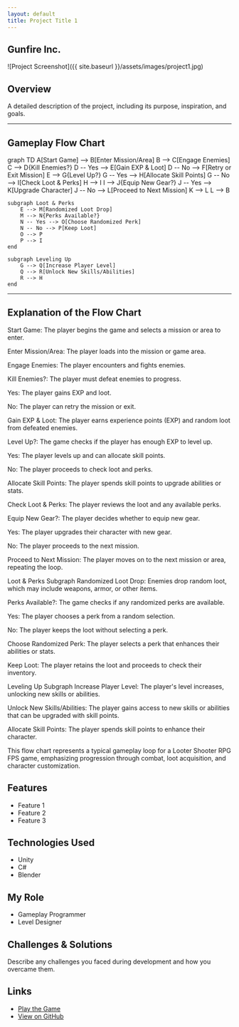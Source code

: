 ```yaml
---
layout: default
title: Project Title 1
---
```


## Gunfire Inc.

![Project Screenshot]({{ site.baseurl }}/assets/images/project1.jpg)

## Overview
A detailed description of the project, including its purpose, inspiration, and goals.

---
## Gameplay Flow Chart

<div class="mermaid">
graph TD
    A[Start Game] --> B[Enter Mission/Area]
    B --> C[Engage Enemies]
    C --> D{Kill Enemies?}
    D -- Yes --> E[Gain EXP & Loot]
    D -- No --> F[Retry or Exit Mission]
    E --> G{Level Up?}
    G -- Yes --> H[Allocate Skill Points]
    G -- No --> I[Check Loot & Perks]
    H --> I
    I --> J{Equip New Gear?}
    J -- Yes --> K[Upgrade Character]
    J -- No --> L[Proceed to Next Mission]
    K --> L
    L --> B

    subgraph Loot & Perks
        E --> M[Randomized Loot Drop]
        M --> N{Perks Available?}
        N -- Yes --> O[Choose Randomized Perk]
        N -- No --> P[Keep Loot]
        O --> P
        P --> I
    end

    subgraph Leveling Up
        G --> Q[Increase Player Level]
        Q --> R[Unlock New Skills/Abilities]
        R --> H
    end
</div>

---
## Explanation of the Flow Chart

Start Game: The player begins the game and selects a mission or area to enter.

Enter Mission/Area: The player loads into the mission or game area.

Engage Enemies: The player encounters and fights enemies.

Kill Enemies?: The player must defeat enemies to progress.

Yes: The player gains EXP and loot.

No: The player can retry the mission or exit.

Gain EXP & Loot: The player earns experience points (EXP) and random loot from defeated enemies.

Level Up?: The game checks if the player has enough EXP to level up.

Yes: The player levels up and can allocate skill points.

No: The player proceeds to check loot and perks.

Allocate Skill Points: The player spends skill points to upgrade abilities or stats.

Check Loot & Perks: The player reviews the loot and any available perks.

Equip New Gear?: The player decides whether to equip new gear.

Yes: The player upgrades their character with new gear.

No: The player proceeds to the next mission.

Proceed to Next Mission: The player moves on to the next mission or area, repeating the loop.

Loot & Perks Subgraph
Randomized Loot Drop: Enemies drop random loot, which may include weapons, armor, or other items.

Perks Available?: The game checks if any randomized perks are available.

Yes: The player chooses a perk from a random selection.

No: The player keeps the loot without selecting a perk.

Choose Randomized Perk: The player selects a perk that enhances their abilities or stats.

Keep Loot: The player retains the loot and proceeds to check their inventory.

Leveling Up Subgraph
Increase Player Level: The player's level increases, unlocking new skills or abilities.

Unlock New Skills/Abilities: The player gains access to new skills or abilities that can be upgraded with skill points.

Allocate Skill Points: The player spends skill points to enhance their character.

This flow chart represents a typical gameplay loop for a Looter Shooter RPG FPS game, emphasizing progression through combat, loot acquisition, and character customization.

## Features
- Feature 1
- Feature 2
- Feature 3

## Technologies Used
- Unity
- C#
- Blender

## My Role
- Gameplay Programmer
- Level Designer

## Challenges & Solutions
Describe any challenges you faced during development and how you overcame them.

## Links
- [Play the Game](https://www.example.com)
- [View on GitHub](https://github.com/yourusername/project1)